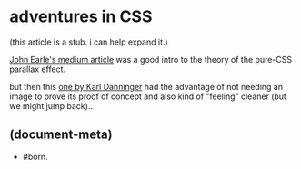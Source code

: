 # adventures in CSS

(this article is a stub. i can help expand it.)

[John Earle's medium article][source1] was a good intro to the theory of
the pure-CSS parallax effect.

but then this [one by Karl Danninger][source2] had the advantage of
not needing an image to prove its proof of concept and also kind of
"feeling" cleaner (but we might jump back)..




[source2]: https://www.okgrow.com/posts/css-only-parallax
[source1]: https://medium.com/@johnearle/all-in-perspective-2996ee463509


## (document-meta)
  - #born.

